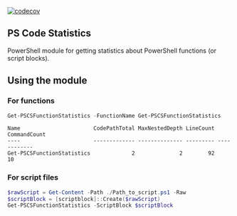 [![codecov](https://codecov.io/gh/briansworth/PSCodeStats/branch/master/graph/badge.svg)](https://codecov.io/gh/briansworth/PSCodeStats)


## PS Code Statistics

PowerShell module for getting statistics about PowerShell functions
(or script blocks).

## Using the module


### For functions

```powershell
Get-PSCSFunctionStatistics -FunctionName Get-PSCSFunctionStatistics
```

```
Name                       CodePathTotal MaxNestedDepth LineCount CommandCount
----                       ------------- -------------- --------- ------------
Get-PSCSFunctionStatistics             2              2        92           10
```

### For script files

```powershell
$rawScript = Get-Content -Path ./Path_to_script.ps1 -Raw
$scriptBlock = [scriptblock]::Create($rawScript)
Get-PSCSFunctionStatistics -ScriptBlock $scriptBlock
```

